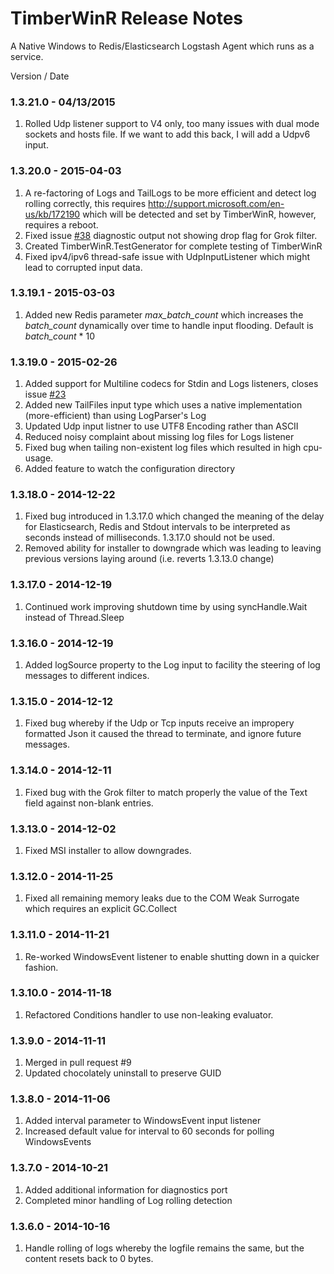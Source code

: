 TimberWinR Release Notes
==================================
A Native Windows to Redis/Elasticsearch Logstash Agent which runs as a service.

Version / Date
### 1.3.21.0 - 04/13/2015
1. Rolled Udp listener support to V4 only, too many issues with dual mode sockets
   and hosts file.  If we want to add this back, I will add a Udpv6 input.

### 1.3.20.0 - 2015-04-03

1. A re-factoring of Logs and TailLogs to be more efficient and detect log rolling correctly,
   this requires http://support.microsoft.com/en-us/kb/172190 which will be detected and
   set by TimberWinR, however, requires a reboot.
2. Fixed issue [#38](https://github.com/Cimpress-MCP/TimberWinR/issues/38) diagnostic output not showing drop flag for Grok filter.
3. Created TimberWinR.TestGenerator for complete testing of TimberWinR
4. Fixed ipv4/ipv6 thread-safe issue with UdpInputListener which might lead to corrupted input data.

### 1.3.19.1 - 2015-03-03

1. Added new Redis parameter _max\_batch\_count_ which increases the _batch\_count_ dynamically over time 
   to handle input flooding.   Default is _batch\_count_ * 10 

### 1.3.19.0 - 2015-02-26

1. Added support for Multiline codecs for Stdin and Logs listeners, closes issue [#23](https://github.com/Cimpress-MCP/TimberWinR/issues/23)
2. Added new TailFiles input type which uses a native implementation (more-efficient) than using LogParser's Log
3. Updated Udp input listner to use UTF8 Encoding rather than ASCII
4. Reduced noisy complaint about missing log files for Logs listener
5. Fixed bug when tailing non-existent log files which resulted in high cpu-usage.
6. Added feature to watch the configuration directory

### 1.3.18.0 - 2014-12-22

1. Fixed bug introduced in 1.3.17.0 which changed the meaning of the delay for Elasticsearch, Redis and Stdout 
intervals to be interpreted as seconds instead of milliseconds.   1.3.17.0 should not be used.
2. Removed ability for installer to downgrade which was leading to leaving previous versions laying around (i.e. reverts 1.3.13.0 change)

### 1.3.17.0 - 2014-12-19

1. Continued work improving shutdown time by using syncHandle.Wait instead of Thread.Sleep

### 1.3.16.0 - 2014-12-19

1. Added logSource property to the Log input to facility the steering of log messages to different indices.

### 1.3.15.0 - 2014-12-12

1. Fixed bug whereby if the Udp or Tcp inputs receive an impropery formatted Json it caused the thread to terminate, and ignore
future messages.

### 1.3.14.0 - 2014-12-11

1. Fixed bug with the Grok filter to match properly the value of the Text field against non-blank entries.

### 1.3.13.0 - 2014-12-02

1. Fixed MSI installer to allow downgrades.

### 1.3.12.0 - 2014-11-25

1. Fixed all remaining memory leaks due to the COM Weak Surrogate which requires an explicit GC.Collect

### 1.3.11.0 - 2014-11-21

1. Re-worked WindowsEvent listener to enable shutting down in a quicker fashion.

### 1.3.10.0 - 2014-11-18

1. Refactored Conditions handler to use non-leaking evaluator.

### 1.3.9.0 - 2014-11-11

1. Merged in pull request #9
2. Updated chocolately uninstall to preserve GUID

### 1.3.8.0 - 2014-11-06

1. Added interval parameter to WindowsEvent input listener
2. Increased default value for interval to 60 seconds for polling WindowsEvents

### 1.3.7.0 - 2014-10-21

1. Added additional information for diagnostics port
2. Completed minor handling of Log rolling detection

### 1.3.6.0 - 2014-10-16

1. Handle rolling of logs whereby the logfile remains the same, but the content resets back to 0 bytes.
